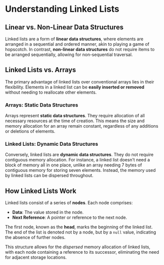 # Understanding Linked Lists

## Linear vs. Non-Linear Data Structures

Linked lists are a form of **linear data structures**, where elements are arranged in a sequential and ordered manner, akin to playing a game of hopscotch. In contrast, **non-linear data structures** do not require items to be arranged sequentially, allowing for non-sequential traversal.

## Linked Lists vs. Arrays

The primary advantage of linked lists over conventional arrays lies in their flexibility. Elements in a linked list can be **easily inserted or removed** without needing to reallocate other elements.

### Arrays: Static Data Structures

Arrays represent **static data structures**. They require allocation of all necessary resources at the time of creation. This means the size and memory allocation for an array remain constant, regardless of any additions or deletions of elements.

### Linked Lists: Dynamic Data Structures

Conversely, linked lists are **dynamic data structures**. They do not require contiguous memory allocation. For instance, a linked list doesn't need a block of memory all in one place, unlike an array needing 7 bytes of contiguous memory for storing seven elements. Instead, the memory used by linked lists can be dispersed throughout.

## How Linked Lists Work

Linked lists consist of a series of **nodes**. Each node comprises:

- **Data**: The value stored in the node.
- **Next Reference**: A pointer or reference to the next node.

The first node, known as the **head**, marks the beginning of the linked list. The end of the list is denoted not by a node, but by a `null` value, indicating the absence of further nodes.

This structure allows for the _dispersed_ memory allocation of linked lists, with each node containing a reference to its successor, eliminating the need for adjacent storage locations.
